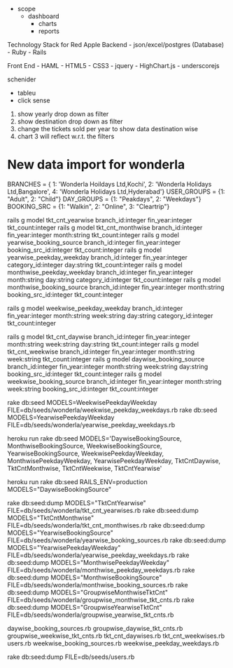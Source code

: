 - scope
  - dashboard
    - charts
    - reports

Technology Stack for Red Apple
  Backend
    - json/excel/postgres (Database)
    - Ruby
    - Rails

  Front End
    - HAML
    - HTML5
    - CSS3
    - jquery
    - HighChart.js
    - underscorejs

schenider
- tableu
- click sense

1. show yearly drop down as filter
2. show destination drop down as filter
3. change the tickets sold per year to show data destination wise
4. chart 3 will reflect w.r.t. the filters

New data import for wonderla
==========================================================
BRANCHES = { 1: 'Wonderla Hoildays Ltd,Kochi', 2: 'Wonderla Holidays Ltd,Bangalore', 4: 'Wonderla Holidays Ltd,Hyderabad'}
USER_GROUPS = {1: "Adult", 2: "Child"}
DAY_GROUPS = {1: "Peakdays", 2: "Weekdays"}
BOOKING_SRC = {1: "Walkin", 2: "Online", 3: "Cleartrip"}


rails g model tkt_cnt_yearwise branch_id:integer fin_year:integer tkt_count:integer
rails g model tkt_cnt_monthwise branch_id:integer fin_year:integer month:string tkt_count:integer
rails g model yearwise_booking_source branch_id:integer fin_year:integer booking_src_id:integer tkt_count:integer
rails g model yearwise_peekday_weekday branch_id:integer fin_year:integer category_id:integer day:string tkt_count:integer
rails g model monthwise_peekday_weekday branch_id:integer fin_year:integer month:string day:string category_id:integer tkt_count:integer
rails g model monthwise_booking_source branch_id:integer fin_year:integer month:string booking_src_id:integer tkt_count:integer

rails g model weekwise_peekday_weekday branch_id:integer fin_year:integer month:string week:string day:string category_id:integer tkt_count:integer

rails g model tkt_cnt_daywise branch_id:integer fin_year:integer month:string week:string day:string tkt_count:integer
rails g model tkt_cnt_weekwise branch_id:integer fin_year:integer month:string week:string tkt_count:integer
rails g model daywise_booking_source branch_id:integer fin_year:integer month:string week:string day:string booking_src_id:integer tkt_count:integer
rails g model weekwise_booking_source branch_id:integer fin_year:integer month:string week:string booking_src_id:integer tkt_count:integer

rake db:seed MODELS=WeekwisePeekdayWeekday FILE=db/seeds/wonderla/weekwise_peekday_weekdays.rb
rake db:seed MODELS=YearwisePeekdayWeekday FILE=db/seeds/wonderla/yearwise_peekday_weekdays.rb

heroku run rake db:seed MODELS='DaywiseBookingSource, MonthwiseBookingSource, WeekwiseBookingSource, YearwiseBookingSource, WeekwisePeekdayWeekday, MonthwisePeekdayWeekday, YearwisePeekdayWeekday, TktCntDaywise, TktCntMonthwise, TktCntWeekwise, TktCntYearwise'


heroku run rake db:seed RAILS_ENV=production MODELS="DaywiseBookingSource"

rake db:seed:dump MODELS="TktCntYearwise" FILE=db/seeds/wonderla/tkt_cnt_yearwises.rb
rake db:seed:dump MODELS="TktCntMonthwise" FILE=db/seeds/wonderla/tkt_cnt_monthwises.rb
rake db:seed:dump MODELS="YearwiseBookingSource" FILE=db/seeds/wonderla/yearwise_booking_sources.rb
rake db:seed:dump MODELS="YearwisePeekdayWeekday" FILE=db/seeds/wonderla/yearwise_peekday_weekdays.rb
rake db:seed:dump MODELS="MonthwisePeekdayWeekday" FILE=db/seeds/wonderla/monthwise_peekday_weekdays.rb
rake db:seed:dump MODELS="MonthwiseBookingSource" FILE=db/seeds/wonderla/monthwise_booking_sources.rb
rake db:seed:dump MODELS="GroupwiseMonthwiseTktCnt" FILE=db/seeds/wonderla/groupwise_monthwise_tkt_cnts.rb
rake db:seed:dump MODELS="GroupwiseYearwiseTktCnt" FILE=db/seeds/wonderla/groupwise_yearwise_tkt_cnts.rb

daywise_booking_sources.rb
groupwise_daywise_tkt_cnts.rb
groupwise_weekwise_tkt_cnts.rb
tkt_cnt_daywises.rb
tkt_cnt_weekwises.rb
users.rb
weekwise_booking_sources.rb
weekwise_peekday_weekdays.rb

rake db:seed:dump FILE=db/seeds/users.rb